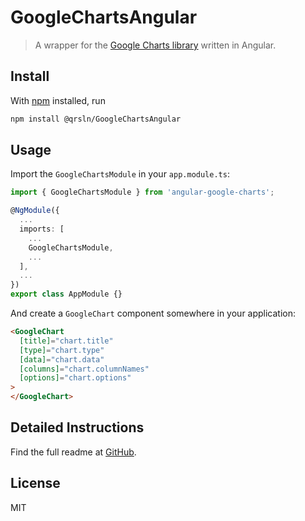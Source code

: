# GoogleChartsAngular

> A wrapper for the [Google Charts library](https://google-developers.appspot.com/chart/) written in Angular.


## Install

With [npm](https://npmjs.org/) installed, run

```bash
npm install @qrsln/GoogleChartsAngular
```

## Usage

Import the `GoogleChartsModule` in your `app.module.ts`:

```typescript
import { GoogleChartsModule } from 'angular-google-charts';

@NgModule({
  ...
  imports: [
    ...
    GoogleChartsModule,
    ...
  ],
  ...
})
export class AppModule {}
```

And create a `GoogleChart` component somewhere in your application:

```html
<GoogleChart
  [title]="chart.title"
  [type]="chart.type"
  [data]="chart.data"
  [columns]="chart.columnNames"
  [options]="chart.options"
>
</GoogleChart>
```

## Detailed Instructions

Find the full readme at [GitHub](https://github.com/krsln/NgGoogleCharts).

## License

MIT
